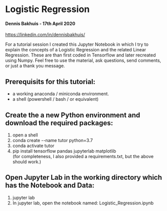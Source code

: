 # Logistic Regression
#### Dennis Bakhuis - 17th April 2020
https://linkedin.com/in/dennisbakhuis/

For a tutorial session I created this Jupyter Notebook in which I try to explain the concepts of a Logistic Regression and the related Linear Regression. These are than first coded in Tensorflow and later recreated using Numpy. Feel free to use the material, ask questions, send comments, or just a thank you message.

## Prerequisits for this tutorial:
- a working anaconda / miniconda environment.
- a shell (powershell / bash / or equivalent)

## Create the a new Python environment and download the required packages:
1) open a shell
2) conda create --name tutor python=3.7
3) conda activate tutor
4) pip install tensorflow pandas jupyterlab matplotlib \
(for completeness, I also provided a requirements.txt, but the above should work.)

## Open Jupyter Lab in the working directory which has the Notebook and Data:
1) jupyter lab
2) In jupyter lab, open the notebook named: Logistic_Regression.ipynb

